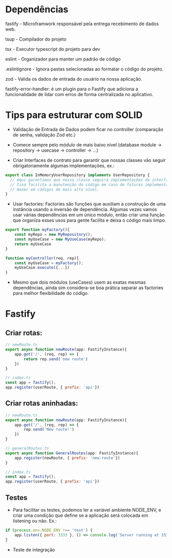 # Dependências

fastify - Microframwork responsável pela entrega recebimento de dados web.

tsup - Compilador do projeto

tsx - Executor typescript do projeto para dev

eslint - Organizador para manter um padrão de código

.eslintignore - Ignora pastas selecionadas ao formatar o código do projeto.

zod - Valida os dados de entrada do usuário na nossa aplicação.

fastify-error-handler: é um plugin para o Fastify que adiciona a funcionalidade de lidar com erros de forma centralizada no aplicativo.

# Tips para estruturar com SOLID

- Validação de Entrada de Dados podem ficar no controller (comparação de senha, validação Zod etc.)

- Comece sempre pelo módulo de mais baixo nível (database module -> repository -> usecase -> controller -> ...)

- Criar Interfaces de contrato para garantir que nossas classes vão seguir obrigatoriamente algumas implementações, ex.:

```js
export class InMemoryUserRepository implements UserRepository {
  // Aqui garantimos que nossa classe seguirá implementações da interface UserRepository.
  // Isso facilita a manutenção do código em caso de futuras implementações, sem que precisemos
  // mexer em códigos de mais alto nível.
}
```

- Usar factories: Factories são funções que auxiliam a construção de uma instância usando a inversão de dependência. Algumas
vezes vamos usar várias dependências em um único módulo, então criar uma função que organiza esses usos para gente facilita e
deixa o código mais limpo.

```js
export function myFactory(){
	const myRepo = new MyRepository();
	const myUseCase = new MyUseCase(myRepo);
	return myUseCase
}

function myController(req, rep){
	const myUseCase = myFactory();
	myUseCase.execute({...})
}
```
- Mesmo que dois módulos (useCases) usem as exatas mesmas dependências, ainda sim considera-se boa prática separar as factories para melhor flexibilidade do código.

# Fastify

## Criar rotas:
```js
// newRoute.ts
export async function newRoute(app: FastifyInstance){
	app.get('/', (req, rep) => {
		return rep.send('new route')
	})
}

// index.ts
const app = fastify();
app.register(userRoute, { prefix: 'api'})

```
## Criar rotas aninhadas:
```js
// newRoute.ts
export async function newRoute(app: FastifyInstance){
	app.get('/', (req, rep) => {
		rep.send('New route!')
	})
}

// generalRoutes.ts
export async function GeneralRoutes(app: FastifyInstance){
	app.register(newRoute, { prefix: 'new-route'})
}

// index.ts
const app = fastify();
app.register(userRoute, { prefix: 'api'})

```
## Testes

- Para facilitar os testes, podemos ler a variável ambiente NODE_ENV, e criar uma condição que define se a aplicação será colocada em listening ou não. Ex.:
```js
if (process.env.NODE_ENV !== 'test') {
	app.listen({ port: 3333 }, () => console.log('Server running at 3333'));
}
```

- Teste de integração 